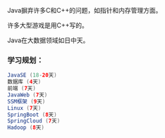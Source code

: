 Java摒弃许多C和C++的问题，如指针和内存管理方面。

许多大型游戏是用C++写的。

Java在大数据领域如日中天。

### 学习规划：

```java
JavaSE (18-20天)
数据库 (4天)
前端 (7天)
JavaWeb (7天)
SSM框架 (9天)
Linux (7天)
SpringBoot (8天)
SpringCloud (7天)
Hadoop (8天)
```

